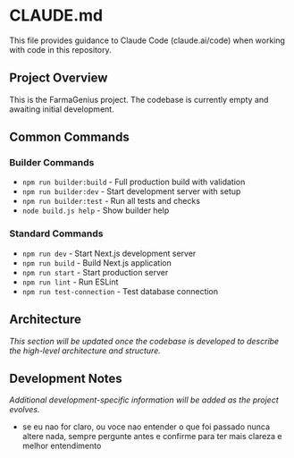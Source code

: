 # CLAUDE.md

This file provides guidance to Claude Code (claude.ai/code) when working with code in this repository.

## Project Overview

This is the FarmaGenius project. The codebase is currently empty and awaiting initial development.

## Common Commands

### Builder Commands
- `npm run builder:build` - Full production build with validation
- `npm run builder:dev` - Start development server with setup
- `npm run builder:test` - Run all tests and checks
- `node build.js help` - Show builder help

### Standard Commands
- `npm run dev` - Start Next.js development server
- `npm run build` - Build Next.js application
- `npm run start` - Start production server
- `npm run lint` - Run ESLint
- `npm run test-connection` - Test database connection

## Architecture

*This section will be updated once the codebase is developed to describe the high-level architecture and structure.*

## Development Notes

*Additional development-specific information will be added as the project evolves.*
- se eu nao for claro, ou voce nao entender o que foi passado nunca altere nada, sempre pergunte antes e confirme para ter mais clareza e melhor entendimento